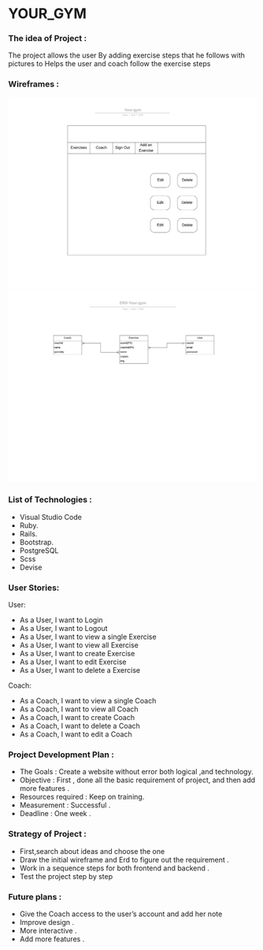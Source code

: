 # YOUR_GYM
###  The idea of Project :
The project allows the user By adding exercise steps that he follows with pictures to Helps the user and coach follow the exercise steps
### Wireframes :
![wireframe](Your-gym.png)
![wireframe](ERD-Your-gym.png)
###  List of Technologies :
* Visual Studio Code
* Ruby.
* Rails.
* Bootstrap.
* PostgreSQL
* Scss
* Devise
 ### User Stories:
 User:
* As a User, I want to Login 
* As a User, I want to Logout   
* As a User, I want to view a single  Exercise  
* As a User, I want to view all Exercise  
* As a User, I want to create Exercise  
* As a User, I want to edit Exercise  
* As a User, I want to delete a Exercise  

Coach:

* As a Coach, I want to view a single  Coach 
* As a Coach, I want to view all Coach 
* As a Coach, I want to create Coach 
* As a Coach, I want to delete a Coach 
* As a Coach, I want to edit a Coach 

 ### Project Development Plan :
* The Goals : Create a website without error both logical ,and technology.
* Objective : First , done all the basic requirement of project, and then add more features .
* Resources required : Keep on training.
* Measurement : Successful .
* Deadline : One week .

 ### Strategy of Project :
* First,search about ideas and choose the one 
* Draw the initial wireframe and Erd to figure out the requirement .
* Work in a sequence steps for both frontend and backend .
* Test the project step by step

### Future plans :
* Give the Coach access to the user’s account and add her note
* Improve design .
* More interactive .
* Add more features .
